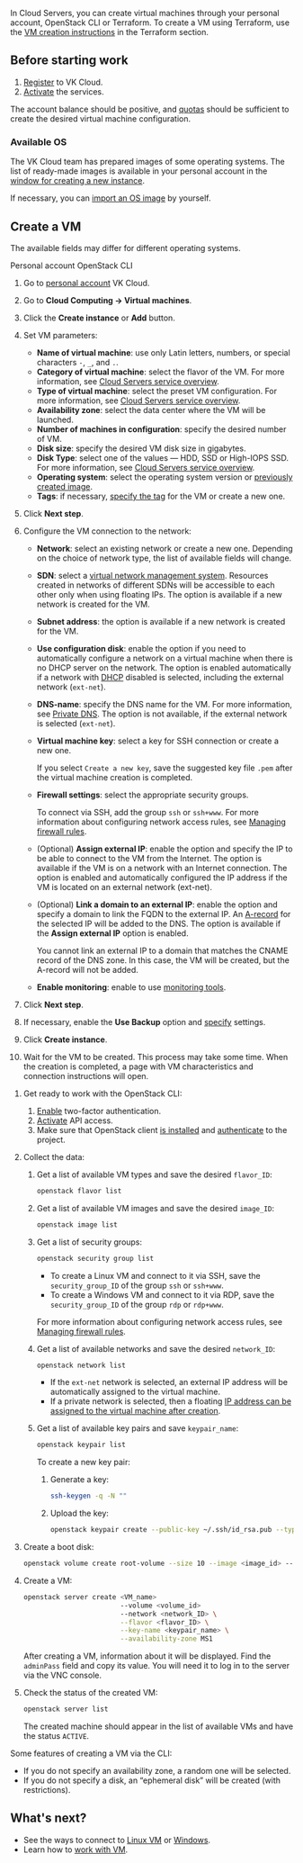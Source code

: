 In Cloud Servers, you can create virtual machines through your personal account, OpenStack CLI or Terraform. To create a VM using Terraform, use the [VM creation instructions](/en/manage/terraform/scenarios/create) in the Terraform section.

## Before starting work

1. [Register](/en/base/account/quick-start) to VK Cloud.
2. [Activate](/en/tools-for-using-services/account/service-management/activation) the services.

The account balance should be positive, and [quotas](/en/base/account/concepts/quotasandlimits) should be sufficient to create the desired virtual machine configuration.

### Available OS

The VK Cloud team has prepared images of some operating systems. The list of ready-made images is available in your personal account in the [window for creating a new instance](https://msk.cloud.vk.com/app/en/services/infra/servers/add).

If necessary, you can [import an OS image](../../images/images-manage#exporting_an_image) by yourself.

## Create a VM

<info>

The available fields may differ for different operating systems.

</info>

<tabs>
<tablist>
<tab>Personal account</tab>
<tab>OpenStack CLI</tab>
</tablist>
<tabpanel>

1. Go to [personal account](https://msk.cloud.vk.com/app/en) VK Cloud.
2. Go to **Cloud Computing → Virtual machines**.
3. Click the **Create instance** or **Add** button.
4. Set VM parameters:
     - **Name of virtual machine**: use only Latin letters, numbers, or special characters `-`, `_`, and `.`.
     - **Category of virtual machine**: select the flavor of the VM. For more information, see [Cloud Servers service overview](../../../concepts/about#flavors).
     - **Type of virtual machine**: select the preset VM configuration. For more information, see [Cloud Servers service overview](../../../concepts/about).
     - **Availability zone**: select the data center where the VM will be launched.
     - **Number of machines in configuration**: specify the desired number of VM.
     - **Disk size**: specify the desired VM disk size in gigabytes.
     - **Disk Type**: select one of the values — HDD, SSD or High-IOPS SSD. For more information, see [Cloud Servers service overview](../../../concepts/about#disks).
     - **Operating system**: select the operating system version or [previously created image](../../images/images-manage/).
     - **Tags**: if necessary, [specify the tag](../vm-manage#assigning_tags) for the VM or create a new one.
5. Click **Next step**.
6. Configure the VM connection to the network:
   - **Network**: select an existing network or create a new one. Depending on the choice of network type, the list of available fields will change.
   - **SDN**: select a [virtual network management system](/en/networks/vnet/concepts/architecture#sdns_used). Resources created in networks of different SDNs will be accessible to each other only when using floating IPs. The option is available if a new network is created for the VM.
   - **Subnet address**: the option is available if a new network is created for the VM.
   - **Use configuration disk**: enable the option if you need to automatically configure a network on a virtual machine when there is no DHCP server on the network. The option is enabled automatically if a network with [DHCP](/en/networks/vnet/concepts/ips-and-inet#network_addressing) disabled is selected, including the external network (`ext-net`).
   - **DNS-name**: specify the DNS name for the VM. For more information, see [Private DNS](/en/networks/dns/private-dns). The option is not available, if the external network is selected (`ext-net`).
   - **Virtual machine key**: select a key for SSH connection or create a new one.

      If you select `Create a new key`, save the suggested key file `.pem` after the virtual machine creation is completed.

   - **Firewall settings**: select the appropriate security groups.

      To connect via SSH, add the group `ssh` or `ssh+www`. For more information about configuring network access rules, see [Managing firewall rules](/en/networks/vnet/operations/secgroups).

   - (Optional) **Assign external IP**: enable the option and specify the IP to be able to connect to the VM from the Internet. The option is available if the VM is on a network with an Internet connection. The option is enabled and automatically configured the IP address if the VM is located on an external network (ext-net).

   - (Optional) **Link a domain to an external IP**: enable the option and specify a domain to link the FQDN to the external IP. An [A-record](/en/networks/dns/publicdns#adding_resource_records) for the selected IP will be added to the DNS. The option is available if the **Assign external IP** option is enabled.

      <warn>

      You cannot link an external IP to a domain that matches the CNAME record of the DNS zone. In this case, the VM will be created, but the A-record will not be added.

      </warn>

   - **Enable monitoring**: enable to use [monitoring tools](/en/manage/monitoring/monitoring-info).

7. Click **Next step**.

8. If necessary, enable the **Use Backup** option and [specify](/en/storage/backups/vm-backup/vm-backup-create) settings.
9. Click **Create instance**.
10. Wait for the VM to be created. This process may take some time. When the creation is completed, a page with VM characteristics and connection instructions will open.

</tabpanel>
<tabpanel>

1. Get ready to work with the OpenStack CLI:

   1. [Enable](/en/tools-for-using-services/account/service-management/account-manage/manage-2fa/) two-factor authentication.
   2. [Activate](/en/manage/tools-for-using-services/rest-api/enable-api) API access.
   3. Make sure that OpenStack client [is installed](/en/manage/tools-for-using-services/openstack-cli#1_install_the_openstack_client) and [authenticate](/en/manage/tools-for-using-services/openstack-cli#3_complete_authentication) to the project.

2. Collect the data:

   1. Get a list of available VM types and save the desired `flavor_ID`:

      ```bash
      openstack flavor list
      ```

   2. Get a list of available VM images and save the desired `image_ID`:

      ```bash
      openstack image list
      ```

   3. Get a list of security groups:

      ```bash
      openstack security group list
      ```

       - To create a Linux VM and connect to it via SSH, save the `security_group_ID` of the group `ssh` or `ssh+www`.
       - To create a Windows VM and connect to it via RDP, save the `security_group_ID` of the group `rdp` or `rdp+www`.

      For more information about configuring network access rules, see [Managing firewall rules](/en/networks/vnet/operations/secgroups).

   4. Get a list of available networks and save the desired `network_ID`:

      ```bash
      openstack network list
      ```

      - If the `ext-net` network is selected, an external IP address will be automatically assigned to the virtual machine.
      - If a private network is selected, then a floating [IP address can be assigned to the virtual machine after creation](/en/networks/vnet/operations/manage-floating-ip).

   5. Get a list of available key pairs and save `keypair_name`:

      ```bash
      openstack keypair list
      ```

      To create a new key pair:
         1. Generate a key:

            ```bash
            ssh-keygen -q -N ""
            ```

         2. Upload the key:

            ```bash
            openstack keypair create --public-key ~/.ssh/id_rsa.pub --type ssh <keypair_name>
            ```

3. Create a boot disk:

   ```bash
   openstack volume create root-volume --size 10 --image <image_id> --availability-zone MS1 --bootable
   ```

4. Create a VM:

   ```bash
   openstack server create <VM_name>
                           --volume <volume_id>
                           --network <network_ID> \
                           --flavor <flavor_ID> \
                           --key-name <keypair_name> \
                           --availability-zone MS1
   ```

   After creating a VM, information about it will be displayed. Find the `adminPass` field and copy its value. You will need it to log in to the server via the VNC console.

5. Check the status of the created VM:

   ```bash
   openstack server list
   ```

   The created machine should appear in the list of available VMs and have the status `ACTIVE`.

<info>

Some features of creating a VM via the CLI:

- If you do not specify an availability zone, a random one will be selected.
- If you do not specify a disk, an “ephemeral disk” will be created (with restrictions).

</info>

</tabpanel>
</tabs>

## What's next?

- See the ways to connect to [Linux VM](../vm-connect/vm-connect-nix/) or [Windows](../vm-connect/vm-connect-win/).
- Learn how to [work with VM](../vm-manage/).
